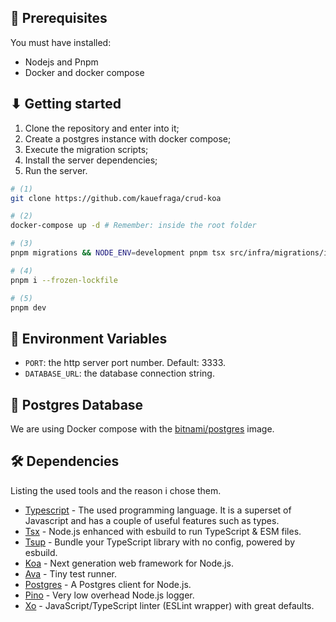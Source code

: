 ## 🎲 Prerequisites

You must have installed:

- Nodejs and Pnpm
- Docker and docker compose

## ⬇ Getting started

1. Clone the repository and enter into it;
2. Create a postgres instance with docker compose;
3. Execute the migration scripts;
4. Install the server dependencies;
5. Run the server.

```bash
# (1)
git clone https://github.com/kauefraga/crud-koa

# (2)
docker-compose up -d # Remember: inside the root folder

# (3)
pnpm migrations && NODE_ENV=development pnpm tsx src/infra/migrations/insert-some-people.ts

# (4)
pnpm i --frozen-lockfile

# (5)
pnpm dev
```

## 🔐 Environment Variables

- `PORT`: the http server port number. Default: 3333.
- `DATABASE_URL`: the database connection string.

## 🐳 Postgres Database

We are using Docker compose with the [bitnami/postgres](https://hub.docker.com/r/bitnami/postgresql) image.

## 🛠 Dependencies

Listing the used tools and the reason i chose them.

- [Typescript](https://www.typescriptlang.org) - The used programming language. It is a superset of Javascript and has a couple of useful features such as types.
- [Tsx](http://npm.im/tsx) - Node.js enhanced with esbuild to run TypeScript & ESM files.
- [Tsup](http://npm.im/tsup) - Bundle your TypeScript library with no config, powered by esbuild.
- [Koa](http://npm.im/koa) - Next generation web framework for Node.js.
- [Ava](http://npm.im/ava) - Tiny test runner.
- [Postgres](http://npm.im/postgres) - A Postgres client for Node.js.
- [Pino](https://github.com/pinojs/pino/blob/HEAD/docs/web.md#koa) - Very low overhead Node.js logger.
- [Xo](https://npm.im/xo) - JavaScript/TypeScript linter (ESLint wrapper) with great defaults.
